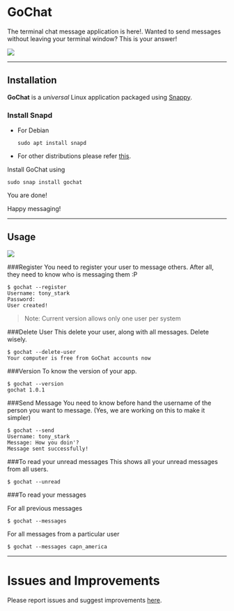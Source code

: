 GoChat
===================


The terminal chat message application is here!.
Wanted to send messages without leaving your terminal window? This is your answer!

![](https://github.com/abhijith0505/GoChat/blob/master/screenshots/gochat.png)

----------


Installation
-------------

**GoChat** is a *universal* Linux application packaged using [Snappy](https://en.wikipedia.org/wiki/Snappy_%28package_manager%29).

### Install Snapd
- For Debian
	```
	sudo apt install snapd
	```
	 
 - For other distributions please refer [this](http://snapcraft.io/docs/core/install).

Install GoChat using
```
sudo snap install gochat
```

You are done!

Happy messaging!


----------


Usage
-------------------

![](https://github.com/abhijith0505/GoChat/blob/master/screenshots/gochathelp.png)

###Register
You need to register your user to message others. After all, they need to know who is messaging them :P
```
$ gochat --register
Username: tony_stark
Password:
User created!
```

> Note: Current version allows only one user per system

###Delete User
This delete your user, along with all messages. Delete wisely.
```
$ gochat --delete-user
Your computer is free from GoChat accounts now
```

###Version
To know the version of your app.

```
$ gochat --version
gochat 1.0.1
```

###Send Message
You need to know before hand the username of the person you want to message. 
(Yes, we are working on this to make it simpler)
```
$ gochat --send
Username: tony_stark
Message: How you doin'?
Message sent successfully!
```

###To read your unread messages
This shows all your unread messages from all users.

```
$ gochat --unread

```

###To read your messages

For all previous messages
```
$ gochat --messages
```

For all messages from a particular user
```
$ gochat --messages capn_america
```

---------

Issues and Improvements
=====
Please report issues and suggest improvements [here](https://github.com/abhijith0505/GoChat/issues).
